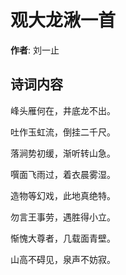 # 观大龙湫一首

**作者**: 刘一止

## 诗词内容

峰头雁何在，井底龙不出。

吐作玉虹流，倒挂二千尺。

落涧势初缓，渐听转山急。

噀面飞雨过，着衣晨雾湿。

造物等幻戏，此地真绝特。

勿言王事劳，遇胜得小立。

惭愧大尊者，几载面青壁。

山高不碍见，泉声不妨寂。

